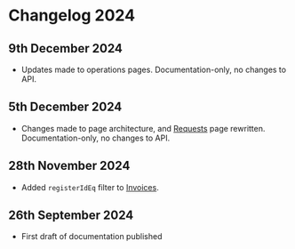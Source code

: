 # Changelog 2024

## 9th December 2024
* Updates made to operations pages. Documentation-only, no changes to API.

## 5th December 2024
* Changes made to page architecture, and [Requests](../guidelines/requests.md) page rewritten. Documentation-only, no changes to API.

## 28th November 2024
* Added `registerIdEq` filter to [Invoices](../operations/invoices.md).

## 26th September 2024
* First draft of documentation published
